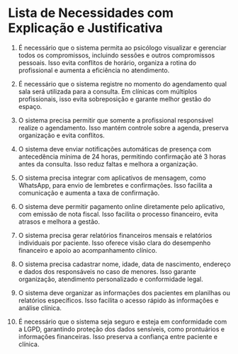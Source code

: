 #  Lista de Necessidades com Explicação e Justificativa

1. É necessário que o sistema permita ao psicólogo visualizar e gerenciar todos os compromissos, incluindo sessões e outros compromissos pessoais. Isso evita conflitos de horário, organiza a rotina do profissional e aumenta a eficiência no atendimento.

2. É necessário que o sistema registre no momento do agendamento qual sala será utilizada para a consulta. Em clínicas com múltiplos profissionais, isso evita sobreposição e garante melhor gestão do espaço.

3. O sistema precisa permitir que somente a profissional responsável realize o agendamento. Isso mantém controle sobre a agenda, preserva organização e evita conflitos.

4. O sistema deve enviar notificações automáticas de presença com antecedência mínima de 24 horas, permitindo confirmação até 3 horas antes da consulta. Isso reduz faltas e melhora a organização.

5. O sistema precisa integrar com aplicativos de mensagem, como WhatsApp, para envio de lembretes e confirmações. Isso facilita a comunicação e aumenta a taxa de confirmação.

6. O sistema deve permitir pagamento online diretamente pelo aplicativo, com emissão de nota fiscal. Isso facilita o processo financeiro, evita atrasos e melhora a gestão.

7. O sistema precisa gerar relatórios financeiros mensais e relatórios individuais por paciente. Isso oferece visão clara do desempenho financeiro e apoio ao acompanhamento clínico.

8. O sistema precisa cadastrar nome, idade, data de nascimento, endereço e dados dos responsáveis no caso de menores. Isso garante organização, atendimento personalizado e conformidade legal.

9. O sistema deve organizar as informações dos pacientes em planilhas ou relatórios específicos. Isso facilita o acesso rápido às informações e análise clínica.

10. É necessário que o sistema seja seguro e esteja em conformidade com a LGPD, garantindo proteção dos dados sensíveis, como prontuários e informações financeiras. Isso preserva a confiança entre paciente e clínica.
